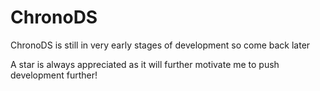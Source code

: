# ChronoDS

ChronoDS is still in very early stages of development so come back later

A star is always appreciated as it will further motivate me to push development further!


